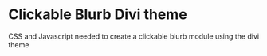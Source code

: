 # Clickable Blurb Divi theme
CSS and Javascript needed to create a clickable blurb module using the divi theme